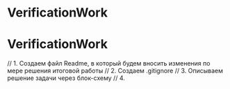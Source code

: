 # VerificationWork
# VerificationWork
// 1. Создаем файл Readme, в который будем вносить изменения по мере решения итоговой работы
// 2. Создаем .gitignore
// 3. Описываем решение задачи через блок-схему
// 4. 
